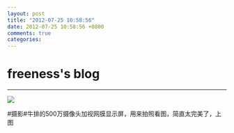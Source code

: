 ```yaml
---
layout: post
title: "2012-07-25 10:58:56"
date: 2012-07-25 10:58:56 +0800
comments: true
categories: 
---
```


# freeness's blog

----------

![](http://okqmqrbgo.bkt.clouddn.com/201207251058561.jpg)

>
\#摄影\#牛排的500万摄像头加视网膜显示屏，用来拍照看图，简直太完美了，上图